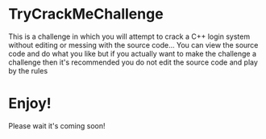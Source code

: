 # TryCrackMeChallenge
This is a challenge in which you will attempt to crack a C++ login system without editing or messing with the source code... You can view the source code and do what you like
but if you actually want to make the challenge a challenge then it's recommended you do not edit the source code and play by the rules

# Enjoy!

Please wait it's coming soon!
